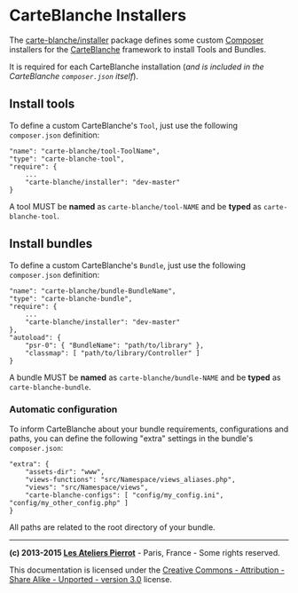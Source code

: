 CarteBlanche Installers
========================

The [carte-blanche/installer](https://github.com/php-carteblanche/installer) package defines some custom
[Composer](http://getcomposer.org/) installers for the
[CarteBlanche](https://github.com/php-carteblanche/carteblanche) framework to install
Tools and Bundles.

It is required for each CarteBlanche installation (*and is included in the CarteBlanche
`composer.json` itself*).

## Install tools

To define a custom CarteBlanche's `Tool`, just use the following `composer.json` definition:

    "name": "carte-blanche/tool-ToolName",
    "type": "carte-blanche-tool",
    "require": {
        ...
        "carte-blanche/installer": "dev-master"
    }

A tool MUST be **named** as `carte-blanche/tool-NAME` and be **typed** as `carte-blanche-tool`.


## Install bundles

To define a custom CarteBlanche's `Bundle`, just use the following `composer.json` definition:

    "name": "carte-blanche/bundle-BundleName",
    "type": "carte-blanche-bundle",
    "require": {
        ...
        "carte-blanche/installer": "dev-master"
    },
    "autoload": { 
        "psr-0": { "BundleName": "path/to/library" },
        "classmap": [ "path/to/library/Controller" ]
    }

A bundle MUST be **named** as `carte-blanche/bundle-NAME` and be **typed** as `carte-blanche-bundle`.

### Automatic configuration

To inform CarteBlanche about your bundle requirements, configurations and paths, you can define
the following "extra" settings in the bundle's `composer.json`:

    "extra": {
        "assets-dir": "www",
        "views-functions": "src/Namespace/views_aliases.php",
        "views": "src/Namespace/views",
        "carte-blanche-configs": [ "config/my_config.ini", "config/my_other_config.php" ]
    }

All paths are related to the root directory of your bundle.


----
**(c) 2013-2015 [Les Ateliers Pierrot](http://www.ateliers-pierrot.fr/)** - Paris, France - Some rights reserved.

This documentation is licensed under the [Creative Commons - Attribution - Share Alike - Unported - version 3.0](http://creativecommons.org/licenses/by-sa/3.0/) license.
